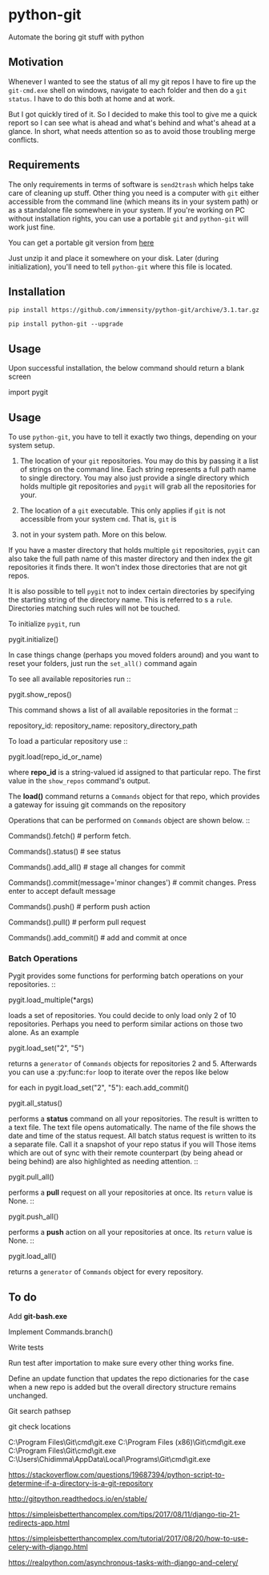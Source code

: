 # python-git

Automate the boring git stuff with python

## Motivation

Whenever I wanted to see the status of all my git repos I have to fire up the
`git-cmd.exe` shell on windows, navigate to each folder and then do a `git status`.
I have to do this both at home and at work.

But I got quickly tired of it. So I decided to make this tool to give me a quick
report so I can see what is ahead and what's behind and what's ahead at a glance.
In short, what needs attention so as to avoid those troubling merge conflicts.

## Requirements

The only requirements in terms of software is `send2trash` which helps take care of cleaning up stuff.
Other thing you need is a computer with `git` either accessible from the command line (which means its in your system path) or as a standalone file somewhere in your system.
If you're working on PC without installation rights, you can use a portable `git` and `python-git` will work just fine.

You can get a portable git version from [here](https://git-scm.com/download/win)

Just unzip it and place it somewhere on your disk. Later (during initialization), you'll need to tell `python-git` where this file is located.


## Installation

  `pip install https://github.com/immensity/python-git/archive/3.1.tar.gz`

  `pip install python-git --upgrade`

## Usage

Upon successful installation, the below command should return a blank screen

   import pygit

## Usage
To use `python-git`, you have to tell it exactly two things, depending on your system setup.

1. The location of your `git` repositories. You may do this by passing it a list of strings on the command line.
Each string represents a full path name to single directory. You may also just provide a single directory which holds
multiple git repositories and `pygit` will grab all the repositories for your.

1. The location of a `git` executable. This only applies if `git` is not accessible from your system `cmd`. That is, `git` is
2. not in your system path. More on this below.

If you have a master directory that holds multiple `git` repositories, `pygit` can also take the full path name of this master directory
and then index the git repositories it finds there. It won't index those directories that are not git repos.

It is also possible to tell `pygit` not to index certain directories by specifying the starting string of the directory name. This is referred
to s a `rule`. Directories matching such rules will not be touched.

To initialize `pygit`, run

   pygit.initialize()

In case things change (perhaps you moved folders around) and you want to reset your folders,
just run the `set_all()` command again


To see all available repositories run ::

   pygit.show_repos()

This command shows a list of all available repositories in the format ::

   repository_id: repository_name: repository_directory_path

To load a particular repository use ::

   pygit.load(repo_id_or_name)

where **repo_id** is a string-valued id assigned to that particular repo. The first value in the `show_repos` command's output.


The **load\(\)** command returns a `Commands` object for that repo, which provides a gateway for issuing git commands on the repository

Operations that can be performed on `Commands` object are shown below. ::

   Commands().fetch() # perform fetch.

   Commands().status() # see status

   Commands().add_all() # stage all changes for commit

   Commands().commit(message='minor changes') # commit changes. Press enter to accept default message

   Commands().push() # perform push action

   Commands().pull() # perform pull request

   Commands().add_commit() # add and commit at once



### Batch Operations

Pygit provides some functions for performing batch operations on your repositories. ::

   pygit.load_multiple(*args)

loads a set of repositories. You could decide to only load only 2 of 10 repositories. Perhaps you need to perform similar actions
on those two alone. As an example

   pygit.load_set("2", "5")

returns a  `generator`  of  `Commands`  objects for repositories 2 and 5. Afterwards you can use a  :py:func:`for`  loop to iterate over the repos
like below

   for each in pygit.load_set("2", "5"):
      each.add_commit()

   pygit.all_status()


performs a **status** command on all your repositories. The result is written to a text file. The text file opens automatically.
The name of the file shows the date and time of the status request. All batch status request is written to its a separate file.
Call it a snapshot of your repo status if you will
Those items which are out of sync with their remote counterpart (by being ahead or being behind) are also highlighted as needing attention. ::

   pygit.pull_all()


performs a **pull** request on all your repositories at once. Its  `return`  value is  None. ::

   pygit.push_all()


performs a **push** action on all your repositories at once. Its  `return` value is  None. ::

   pygit.load_all()

returns a  `generator`  of  `Commands`  object for every repository.

## To do

Add **git-bash.exe**

Implement Commands.branch()

Write tests

Run test after importation to make sure every other thing works fine.

Define an update function that updates the repo dictionaries for the case when a new repo is added but the overall directory structure remains unchanged.

Git search pathsep

git check locations

C:\Program Files\Git\cmd\git.exe
C:\Program Files (x86)\Git\cmd\git.exe
C:\Program Files\Git\cmd\git.exe
C:\Users\Chidimma\AppData\Local\Programs\Git\cmd\git.exe

https://stackoverflow.com/questions/19687394/python-script-to-determine-if-a-directory-is-a-git-repository

http://gitpython.readthedocs.io/en/stable/

https://simpleisbetterthancomplex.com/tips/2017/08/11/django-tip-21-redirects-app.html

https://simpleisbetterthancomplex.com/tutorial/2017/08/20/how-to-use-celery-with-django.html

https://realpython.com/asynchronous-tasks-with-django-and-celery/
